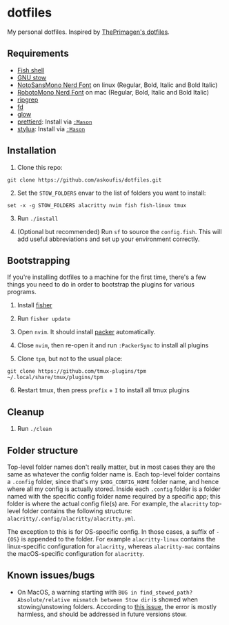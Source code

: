 # dotfiles

My personal dotfiles. Inspired by [ThePrimagen's dotfiles][dotfiles].

[dotfiles]: https://github.com/ThePrimeagen/.dotfiles

## Requirements

- [Fish shell]
- [GNU stow]
- [NotoSansMono Nerd Font][nerd fonts] on linux (Regular, Bold, Italic and Bold Italic)
- [RobotoMono Nerd Font][nerd fonts] on mac (Regular, Bold, Italic and Bold Italic)
- [ripgrep]
- [fd]
- [glow]
- [prettierd]: Install via [`:Mason`][mason]
- [stylua]: Install via [`:Mason`][mason]

[fish shell]: https://fishshell.com/
[gnu stow]: https://www.gnu.org/software/stow/
[nerd fonts]: https://www.nerdfonts.com/font-downloads
[ripgrep]: https://github.com/BurntSushi/ripgrep
[fd]: https://github.com/sharkdp/fd
[glow]: https://github.com/charmbracelet/glow
[prettierd]: https://github.com/fsouza/prettierd
[stylua]: https://github.com/JohnnyMorganz/StyLua
[mason]: https://github.com/williamboman/mason.nvim

## Installation

1. Clone this repo:

```fish
git clone https://github.com/askoufis/dotfiles.git
```

2. Set the `STOW_FOLDERS` envar to the list of folders you want to install:

```fish
set -x -g STOW_FOLDERS alacritty nvim fish fish-linux tmux
```

3. Run `./install`

4. (Optional but recommended) Run `sf` to source the `config.fish`. This will add useful abbreviations and set up your environment correctly.

## Bootstrapping

If you're installing dotfiles to a machine for the first time, there's a few things you need to do in order to bootstrap the plugins for various programs.

1. Install [fisher]

2. Run `fisher update`

3. Open `nvim`. It should install [packer] automatically.

4. Close `nvim`, then re-open it and run `:PackerSync` to install all plugins

5. Clone `tpm`, but not to the usual place:

```fish
git clone https://github.com/tmux-plugins/tpm ~/.local/share/tmux/plugins/tpm
```

[fisher]: https://github.com/jorgebucaran/fisher
[packer]: https://github.com/wbthomason/packer.nvim

6. Restart tmux, then press `prefix` + `I` to install all tmux plugins

## Cleanup

1. Run `./clean`

## Folder structure

Top-level folder names don't really matter, but in most cases they are the same as whatever the config folder name is. Each top-level folder contains a `.config` folder, since that's my `$XDG_CONFIG_HOME` folder name, and hence where all my config is actually stored. Inside each `.config` folder is a folder named with the specific config folder name required by a specific app; this folder is where the actual config file(s) are. For example, the `alacritty` top-level folder contains the following structure: `alacritty/.config/alacritty/alacritty.yml`.

The exception to this is for OS-specific config. In those cases, a suffix of `-{OS}` is appended to the folder. For example `alacritty-linux` contains the linux-specific configuration for `alacritty`, whereas `alacritty-mac` contains the macOS-specific configuration for `alacritty`.

## Known issues/bugs

- On MacOS, a warning starting with `BUG in find_stowed_path? Absolute/relative mismatch between Stow dir` is showed when stowing/unstowing folders. According to [this issue][issue], the error is mostly harmless, and should be addressed in future versions stow.

[issue]: https://github.com/aspiers/stow/issues/65
